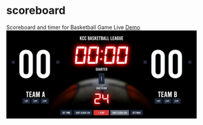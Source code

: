 # scoreboard
Scoreboard and timer for Basketball Game
Live [Demo](https://superbyte23.github.io/scoreboard/) 
![My Remote Image](https://github.com/superbyte23/scoreboard/blob/main/dist/img/screenshot1.jpg)
